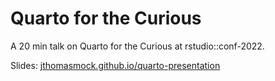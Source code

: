 
# Quarto for the Curious

A 20 min talk on Quarto for the Curious at rstudio::conf-2022.

Slides: [jthomasmock.github.io/quarto-presentation](https://jthomasmock.github.io/quarto-presentation)


